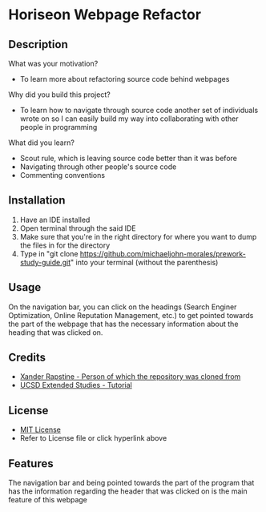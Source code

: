# Horiseon Webpage Refactor

## Description
What was your motivation?
- To learn more about refactoring source code behind webpages

Why did you build this project?
- To learn how to navigate through source code another set of individuals wrote on so I can easily build my way into collaborating with other people in programming


What did you learn?
- Scout rule, which is leaving source code better than it was before
- Navigating through other people's source code
- Commenting conventions

## Installation

1. Have an IDE installed
2. Open terminal through the said IDE
3. Make sure that you're in the right directory for where you want to dump the files in for the directory
4. Type in "git clone https://github.com/michaeljohn-morales/prework-study-guide.git" into your terminal (without the parenthesis)

## Usage
On the navigation bar, you can click on the headings (Search Enginer Optimization, Online Reputation Management, etc.) to get pointed towards the part of the webpage that has the necessary information about the heading that was clicked on.

## Credits

- [Xander Rapstine - Person of which the repository was cloned from](https://github.com/xandromus)
- [UCSD Extended Studies - Tutorial](https://courses.bootcampspot.com/courses/3628/assignments/55506?module_item_id=982497)

## License
- [MIT License](https://opensource.org/license/mit/)
- Refer to License file or click hyperlink above

## Features

The navigation bar and being pointed towards the part of the program that has the information regarding the header that was clicked on is the main feature of this webpage
